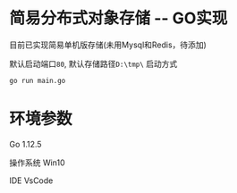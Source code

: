 # 简易分布式对象存储 -- GO实现

目前已实现简易单机版存储(未用Mysql和Redis，待添加)

默认启动端口`80`, 默认存储路径`D:\tmp\`
启动方式

```
go run main.go
```

# 环境参数
Go 1.12.5
 
操作系统 Win10

IDE VsCode
